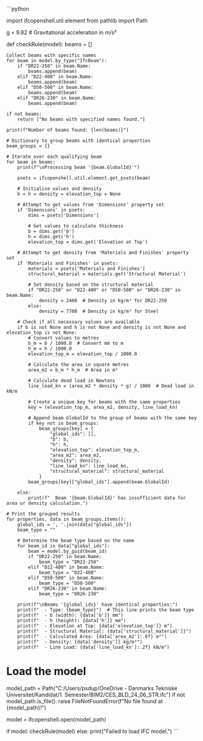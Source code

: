 ´´´python

import ifcopenshell.util.element
from pathlib import Path

g = 9.82  # Gravitational acceleration in m/s²

def checkRule(model):
    beams = []
    
    Collect beams with specific names
    for beam in model.by_type("IfcBeam"):
        if "DR22-250" in beam.Name:
            beams.append(beam)
        elif "D22-400" in beam.Name:
            beams.append(beam)
        elif "D50-500" in beam.Name:
            beams.append(beam)
        elif "DR26-230" in beam.Name:
            beams.append(beam)
    
    if not beams:
        return ["No beams with specified names found."]
    
    print(f"Number of beams found: {len(beams)}")
    
    # Dictionary to group beams with identical properties
    beam_groups = {}
    
    # Iterate over each qualifying beam
    for beam in beams:
        print(f"\nProcessing beam '{beam.GlobalId}'")
        
        psets = ifcopenshell.util.element.get_psets(beam)
        
        # Initialise values and density
        b = h = density = elevation_top = None
        
        # Attempt to get values from 'Dimensions' property set
        if 'Dimensions' in psets:
            dims = psets['Dimensions']
            
            # Get values to calculate thickness
            b = dims.get('b')
            h = dims.get('h')
            elevation_top = dims.get('Elevation at Top')
            
        # Attempt to get density from 'Materials and Finishes' property set
        if 'Materials and Finishes' in psets:
            materials = psets['Materials and Finishes']
            structural_material = materials.get('Structural Material')
            
            # Set density based on the structural material
            if "DR22-250" or "D22-400" or "D50-500" or "DR26-230" in beam.Name:
                density = 2400  # Density in kg/m³ for DR22-250
            else:
                density = 7700  # Density in kg/m³ for Steel
                
        # Check if all necessary values are available
        if b is not None and h is not None and density is not None and elevation_top is not None:
            # Convert values to metres
            b_m = b / 1000.0  # Convert mm to m
            h_m = h / 1000.0
            elevation_top_m = elevation_top / 1000.0
            
            # Calculate the area in square metres
            area_m2 = b_m * h_m  # Area in m²
            
            # Calculate dead load in Newtons
            line_load_kn = (area_m2 * density * g) / 1000  # Dead load in kN/m
            
            # Create a unique key for beams with the same properties
            key = (elevation_top_m, area_m2, density, line_load_kn)
            
            # Append beam GlobalId to the group of beams with the same key
            if key not in beam_groups:
                beam_groups[key] = {
                    "global_ids": [],
                    "b": b,
                    "h": h,
                    "elevation_top": elevation_top_m,
                    "area_m2": area_m2,
                    "density": density,
                    "line_load_kn": line_load_kn,
                    "structural_material": structural_material
                }
            beam_groups[key]["global_ids"].append(beam.GlobalId)
        
        else:
            print(f"  Beam '{beam.GlobalId}' has insufficient data for area or density calculation.")
    
    # Print the grouped results
    for properties, data in beam_groups.items():
        global_ids = ', '.join(data["global_ids"])
        beam_type = ""
        
        # Determine the beam type based on the name
        for beam_id in data["global_ids"]:
            beam = model.by_guid(beam_id)
            if "DR22-250" in beam.Name:
                beam_type = "DR22-250"
            elif "D22-400" in beam.Name:
                beam_type = "D22-400"
            elif "D50-500" in beam.Name:
                beam_type = "D50-500"
            elif "DR26-230" in beam.Name:
                beam_type = "DR26-230"
        
        print(f"\nBeams '{global_ids}' have identical properties:")
        print(f"  - Type: {beam_type}")  # This line prints the beam type
        print(f"  - b (width): {data['b']} mm")
        print(f"  - h (height): {data['h']} mm")
        print(f"  - Elevation at Top: {data['elevation_top']} m")
        print(f"  - Structural Material: {data['structural_material']}")
        print(f"  - Calculated Area: {data['area_m2']:.6f} m²")
        print(f"  - Density: {data['density']} kg/m³")
        print(f"  - Line Load: {data['line_load_kn']:.2f} kN/m")

# Load the model
model_path = Path("C:/Users/psdup/OneDrive - Danmarks Tekniske Universitet/Kandidat/1. Semester/BIM2/CES_BLD_24_06_STR.ifc")
if not model_path.is_file():
    raise FileNotFoundError(f"No file found at {model_path}!")

model = ifcopenshell.open(model_path)

if model:
    checkRule(model)
else:
    print("Failed to load IFC model.")
´´´
